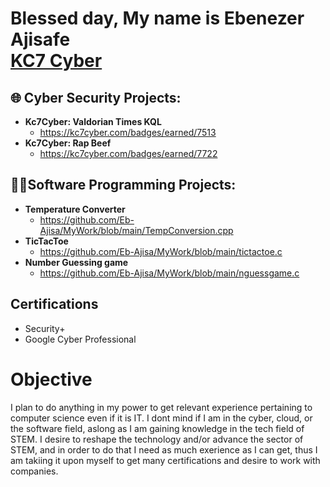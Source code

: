 <h1>Blessed day, My name is Ebenezer Ajisafe <br/><a href="www.linkedin.com/in/ebenezerajisafe

Linkedln</a>, <a href="https://kc7cyber.com/profile/EbenezerAjisafe">KC7 Cyber</a></h1>

<h2>🌐 Cyber Security Projects:</h2>

- <b>Kc7Cyber: Valdorian Times KQL</b>
  - https://kc7cyber.com/badges/earned/7513
- <b>Kc7Cyber: Rap Beef</b>
  - https://kc7cyber.com/badges/earned/7722
 
 <h2>👨‍💻Software Programming Projects: </h2>

- <b> Temperature Converter </b>
    - https://github.com/Eb-Ajisa/MyWork/blob/main/TempConversion.cpp
- <b> TicTacToe </b>
    - https://github.com/Eb-Ajisa/MyWork/blob/main/tictactoe.c
- <b> Number Guessing game </b>
    - https://github.com/Eb-Ajisa/MyWork/blob/main/nguessgame.c

<h2>Certifications</h2>

- Security+
- Google Cyber Professional
  
<h1>Objective</h1>
I plan to do anything in my power to get relevant experience pertaining to computer science even if it is IT. I dont mind if I am in the cyber, cloud, or the software field, aslong as I am gaining knowledge in the tech field of STEM. I desire to reshape the technology and/or advance the sector of STEM, and in order to do that I need as much exerience as I can get, thus I am takiing it upon myself to get many certifications and desire to work with companies.
